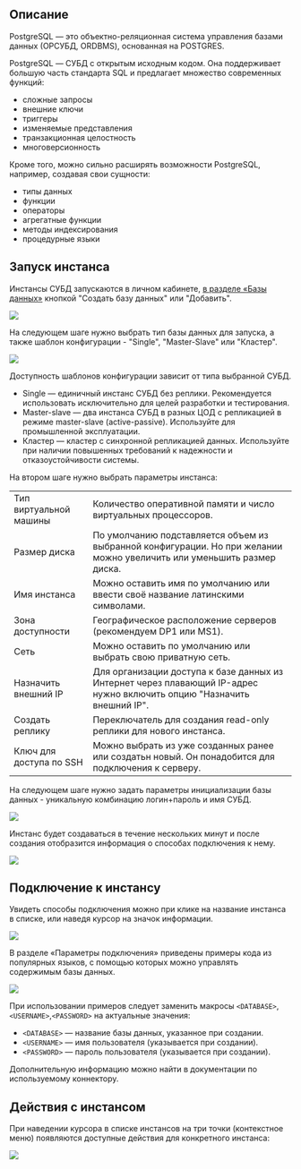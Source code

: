 ## Описание

PostgreSQL — это объектно-реляционная система управления базами данных (ОРСУБД, ORDBMS), основанная на POSTGRES.

PostgreSQL — СУБД с открытым исходным кодом. Она поддерживает большую часть стандарта SQL и предлагает множество современных функций:

- сложные запросы
- внешние ключи
- триггеры
- изменяемые представления
- транзакционная целостность
- многоверсионность

Кроме того, можно сильно расширять возможности PostgreSQL, например, создавая свои сущности:

- типы данных
- функции
- операторы
- агрегатные функции
- методы индексирования
- процедурные языки

## Запуск инстанса

Инстансы СУБД запускаются в личном кабинете, [в разделе «Базы данных»](https://mcs.mail.ru/app/services/databases/) кнопкой "Создать базу данных" или "Добавить".

![](./assets/1597318730698-1597318730698.png)

На следующем шаге нужно выбрать тип базы данных для запуска, а также шаблон конфигурации - "Single", "Master-Slave" или "Кластер".

![](./assets/1603324948973-1603324948973.png)

Доступность шаблонов конфигурации зависит от типа выбранной СУБД.

- Single — единичный инстанс СУБД без реплики. Рекомендуется использовать исключительно для целей разработки и тестирования.
- Master-slave — два инстанса СУБД в разных ЦОД с репликацией в режиме master-slave (active-passive). Используйте для промышленной эксплуатации.
- Кластер — кластер с синхронной репликацией данных. Используйте при наличии повышенных требований к надежности и отказоустойчивости системы.

На втором шаге нужно выбрать параметры инстанса:

<table><tbody><tr><td>Тип виртуальной машины</td><td>Количество оперативной памяти и число виртуальных процессоров.</td></tr><tr><td>Размер диска</td><td>По умолчанию подставляется объем из выбранной конфигурации. Но при желании можно увеличить или уменьшить размер диска.</td></tr><tr><td>Имя инстанса</td><td>Можно оставить имя по умолчанию или ввести своё название латинскими символами.</td></tr><tr><td>Зона доступности</td><td>Географическое расположение серверов (рекомендуем DP1 или MS1).</td></tr><tr><td>Сеть</td><td>Можно оставить по умолчанию или выбрать свою приватную сеть.</td></tr><tr><td>Назначить внешний IP</td><td>Для организации доступа к базе данных из Интернет через плавающий IP-адрес нужно включить опцию "Назначить внешний IP".</td></tr><tr><td>Создать реплику</td><td>Переключатель для создания read-only реплики для нового инстанса.</td></tr><tr><td>Ключ для доступа по SSH</td><td>Можно выбрать из уже созданных ранее или создатьн новый. Он понадобится для подключения к серверу.</td></tr></tbody></table>

На следующем шаге нужно задать параметры инициализации базы данных - уникальную комбинацию логин+пароль и имя СУБД.

![](./assets/1603325403389-1603325403389.png)

Инстанс будет создаваться в течение нескольких минут и после создания отобразится информация о способах подключения к нему.

![](./assets/1603325738547-1603325738547.png)

## Подключение к инстансу

Увидеть способы подключения можно при клике на название инстанса в списке, или наведя курсор на значок информации.

![](./assets/1597319083077-1597319083077.png)

В разделе «Параметры подключения» приведены примеры кода из популярных языков, с помощью которых можно управлять содержимым базы данных.

![](./assets/1597319118659-1597319118659.png)

При использовании примеров следует заменить макросы `<DATABASE>`,`<USERNAME>`,`<PASSWORD>` на актуальные значения:

- `<DATABASE>` — название базы данных, указанное при создании.
- `<USERNAME>` — имя пользователя (указывается при создании).
- `<PASSWORD>` — пароль пользователя (указывается при создании).

Дополнительную информацию можно найти в документации по используемому коннектору.

## Действия с инстансом

При наведении курсора в списке инстансов на три точки (контекстное меню) появляются доступные действия для конкретного инстанса:

![](./assets/1597319167692-1597319167692.png)
